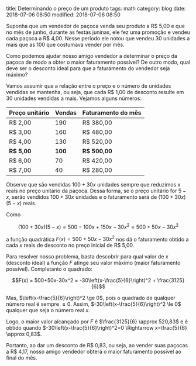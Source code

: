 title: Determinando o preço de um produto
tags: math
category: blog
date: 2018-07-06 08:50
modified: 2018-07-06 08:50

Suponha que um vendedor de paçoca venda seu produto a R&#36; 5,00 e que no
mês de junho, durante as festas juninas, ele fez uma promoção e vendeu cada
paçoca a R&#36; 4,00. Nesse período ele notou que vendeu 30 unidades a mais que as
100 que costumava vender por mês.

Como podemos ajudar nosso amigo vendedor a determinar o preço da paçoca de modo
a obter o maior faturamento possível? De outro modo, qual deve ser o desconto ideal para
que a faturamento do vendedor seja máximo?

Vamos assumir que a relação entre o preço e o número de unidades vendidas se
mantenha, ou seja, que cada R&#36; 1,00 de desconto resulte em 30 unidades vendidas a
mais. Vejamos alguns números:

| Preço unitário  | Vendas | Faturamento do mês |
|-----------------|--------|--------------------|
| R$ 2,00         | 190    | R$ 380,00          |
| R$ 3,00         | 160    | R$ 480,00          |
| R$ 4,00         | 130    | R$ 520,00          |
| **R$ 5,00**         | **100**    | **R$ 500,00**          |
| R$ 6,00         | 70     | R$ 420,00          |
| R$ 7,00         | 40     | R$ 280,00          |

Observe que são vendidas $100+30x$ unidades sempre que reduzimos $x$ reais
no preço unitário da paçoca. Dessa forma, se o preço unitário for $5-x$, serão vendidos
$100+30x$ unidades e o faturamento será de $(100+30x)(5-x)$ reais.

Como

$$(100+30x)(5-x) = 500-100x+150x-30x^2 = 500+50x-30x^2$$

a função quadrática $F(x) = 500+50x-30x^2$ nos dá o faturamento obtido a cada $x$
reais de desconto no preço inicial de R$ 5,00.

Para resolver nosso problema, basta descobrir para qual valor de $x$ (desconto
ideal) a função $F$ atinge seu valor máximo (maior faturamento possível).
Completanto o quadrado:

$$F(x) = 500+50x-30x^2 = -30\left(x-\frac{5}{6}\right)^2 + \frac{3125}{6}$$

Mas, $\left(x-\frac{5}{6}\right)^2 \ge 0$, pois o quadrado de qualquer número real é sempre $\ge 0$.
Assim, $-30\left(x-\frac{5}{6}\right)^2 \le 0$ qualquer que seja o número real
$x$.

Logo, o maior valor alcançado por $F$ é
$\frac{3125}{6} \approx 520,83$ e é obtido quando $-30\left(x-\frac{5}{6}\right)^2=0 \Rightarrow
x=\frac{5}{6} \approx 0,83$.

Portanto, ao dar um desconto de R&#36; 0,83, ou seja, ao vender suas paçocas a
R&#36; 4,17, nosso amigo vendedor obterá o maior faturamento possível ao final do mês.
